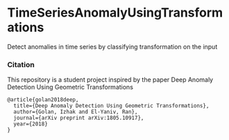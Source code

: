 # TimeSeriesAnomalyUsingTransformations
Detect anomalies in time series by classifying transformation on the input

### Citation
This repository is a student project inspired by the paper
Deep Anomaly Detection Using Geometric Transformations
```
@article{golan2018deep,
  title={Deep Anomaly Detection Using Geometric Transformations},
  author={Golan, Izhak and El-Yaniv, Ran},
  journal={arXiv preprint arXiv:1805.10917},
  year={2018}
}
